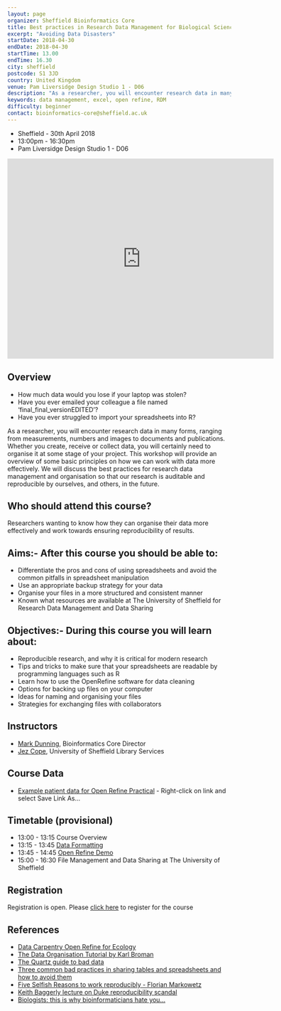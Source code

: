 ```yaml
---
layout: page
organizer: Sheffield Bioinformatics Core
title: Best practices in Research Data Management for Biological Sciences
excerpt: "Avoiding Data Disasters"
startDate: 2018-04-30
endDate: 2018-04-30
startTime: 13.00
endTime: 16.30
city: sheffield
postcode: S1 3JD
country: United Kingdom
venue: Pam Liversidge Design Studio 1 - D06
description: "As a researcher, you will encounter research data in many forms, ranging from measurements, numbers and images to documents and publications. Whether you create, receive or collect data, you will certainly need to organise it at some stage of your project. This workshop will provide an overview of some basic principles on how we can work with data more effectively. We will discuss the best practices for research data management and organisation so that our research is auditable and reproducible by ourselves, and others, in the future."
keywords: data management, excel, open refine, RDM
difficulty: beginner
contact: bioinformatics-core@sheffield.ac.uk
---
```



- Sheffield - 30th April 2018
- 13:00pm - 16:30pm
- Pam Liversidge Design Studio 1 - D06

<iframe src="https://www.google.com/maps/embed?pb=!1m14!1m8!1m3!1d9519.181464571486!2d-1.4777067!3d53.3827108!3m2!1i1024!2i768!4f13.1!3m3!1m2!1s0x0%3A0x60e5580cdf19b137!2sPam+Liversidge+Building!5e0!3m2!1sen!2suk!4v1510862811609" width="600" height="450" frameborder="0" style="border:0" allowfullscreen></iframe>

## Overview

- How much data would you lose if your laptop was stolen?
- Have you ever emailed your colleague a file named ‘final_final_versionEDITED’?
- Have you ever struggled to import your spreadsheets into R?

As a researcher, you will encounter research data in many forms, ranging from measurements, numbers and images to documents and publications. Whether you create, receive or collect data, you will certainly need to organise it at some stage of your project. This workshop will provide an overview of some basic principles on how we can work with data more effectively. We will discuss the best practices for research data management and organisation so that our research is auditable and reproducible by ourselves, and others, in the future.

## Who should attend this course?

Researchers wanting to know how they can organise their data more effectively and work towards ensuring reproducibility of results.

## Aims:- After this course you should be able to:

- Differentiate the pros and cons of using spreadsheets and avoid the common pitfalls in spreadsheet manipulation
- Use an appropriate backup strategy for your data
- Organise your files in a more structured and consistent manner
- Known what resources are available at The University of Sheffield for Research Data Management and Data Sharing

## Objectives:- During this course you will learn about:

- Reproducible research, and why it is critical for modern research
- Tips and tricks to make sure that your spreadsheets are readable by programming languages such as R
- Learn how to use the OpenRefine software for data cleaning
- Options for backing up files on your computer
- Ideas for naming and organising your files
- Strategies for exchanging files with collaborators


## Instructors

- [Mark Dunning](http://sbc.shef.ac.uk/team/mark/index.html), Bioinformatics Core Director
- [Jez Cope](http://jcope.shef.ac.uk/), University of Sheffield Library Services

## Course Data

- [Example patient data for Open Refine Practical](https://raw.githubusercontent.com/datachampcam/refine-demo/master/patient-data.txt) - Right-click on link and select Save Link As…

## Timetable (provisional)

- 13:00 - 13:15 Course Overview 
- 13:15 - 13:45 [Data Formatting](https://datachampcam.github.io/data-formatting/#/)
- 13:45 - 14:45 [Open Refine Demo](https://datachampcam.github.io/refine-demo/demo)
- 15:00 - 16:30 File Management and Data Sharing at The University of Sheffield


## Registration 

Registration is open. Please [click here](https://onlineshop.shef.ac.uk/conferences-and-events/faculty-of-medicine-dentistry-and-health/neuroscience/best-practices-in-research-data-management-for-biological-science) to register for the course

## References

- [Data Carpentry Open Refine for Ecology](http://www.datacarpentry.org/OpenRefine-ecology-lesson/)
- [The Data Organisation Tutorial by Karl Broman](http://kbroman.org/dataorg/)
- [The Quartz guide to bad data](https://github.com/Quartz/bad-data-guide/blob/master/README.md)
- [Three common bad practices in sharing tables and spreadsheets and how to avoid them](http://luisdva.github.io/pls-don't-do-this/)
- [Five Selfish Reasons to work reproducibly - Florian Markowetz](http://genomebiology.biomedcentral.com/articles/10.1186/s13059-015-0850-7)
- [Keith Baggerly lecture on Duke reproducibility scandal](https://youtu.be/7gYIs7uYbMo)
- [Biologists: this is why bioinformaticians hate you…](http://www.opiniomics.org/biologists-this-is-why-bioinformaticians-hate-you/)
